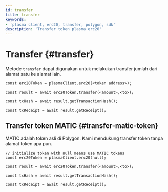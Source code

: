 ```yaml
---
id: transfer
title: transfer
keywords:
- 'plasma client, erc20, transfer, polygon, sdk'
description: 'Transfer token plasma erc20'
---
```


# Transfer {#transfer}

Metode `transfer` dapat digunakan untuk melakukan transfer jumlah dari alamat satu ke alamat lain.

```
const erc20Token = plasmaClient.erc20(<token address>);

const result = await erc20Token.transfer(<amount>,<to>);

const txHash = await result.getTransactionHash();

const txReceipt = await result.getReceipt();

```

## Transfer token MATIC {#transfer-matic-token}

MATIC adalah token asli di Polygon. Kami mendukung transfer token tanpa alamat token apa pun.

```
// initialize token with null means use MATIC tokens
const erc20Token = plasmaClient.erc20(null);

const result = await erc20Token.transfer(<amount>,<to>);

const txHash = await result.getTransactionHash();

const txReceipt = await result.getReceipt();
```
